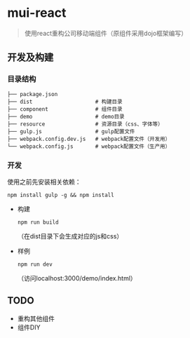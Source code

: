 # mui-react
> 使用react重构公司移动端组件（原组件采用dojo框架编写）

## 开发及构建

### 目录结构

```
├── package.json
├── dist                    # 构建目录
├── component               # 组件目录
├── demo                    # demo目录
├── resource                # 资源目录（css、字体等）
├── gulp.js                 # gulp配置文件
├── webpack.config.dev.js   # webpack配置文件（开发用）
└── webpack.config.js       # webpack配置文件（生产用）

```

### 开发

使用之前先安装相关依赖：

```
npm install gulp -g && npm install
```
- 构建
  ```
  npm run build
  ```
  
  （在dist目录下会生成对应的js和css）
  
- 样例
  ```
  npm run dev
  ```
  
  （访问localhost:3000/demo/index.html）
  
## TODO

- 重构其他组件
- 组件DIY
